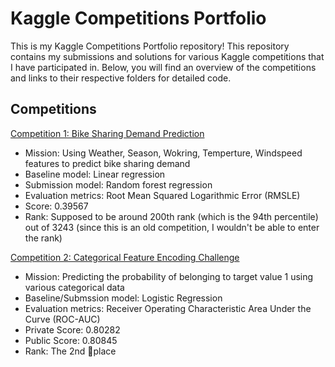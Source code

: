 # Kaggle Competitions Portfolio

This is my Kaggle Competitions Portfolio repository! This repository contains my submissions and solutions for various Kaggle competitions that I have participated in. Below, you will find an overview of the competitions and links to their respective folders for detailed code.

## Competitions

[Competition 1: Bike Sharing Demand Prediction](https://github.com/Bonniecoleman/Kaggle_competition/tree/main/Bike%20Sharing%20Demand)
* Mission: Using Weather, Season, Wokring, Temperture, Windspeed features to predict bike sharing demand
* Baseline model: Linear regression
* Submission model: Random forest regression 
* Evaluation metrics: Root Mean Squared Logarithmic Error (RMSLE)
* Score: 0.39567
* Rank: Supposed to be around 200th rank (which is the 94th percentile) out of 3243 (since this is an old competition, I wouldn't be able to enter the rank)

[Competition 2: Categorical Feature Encoding Challenge](https://github.com/Bonniecoleman/Kaggle_competition/tree/main/Categorical%20Feature%20Encoding%20Challenge)
* Mission: Predicting the probability of belonging to target value 1 using various categorical data
* Baseline/Submssion model: Logistic Regression
* Evaluation metrics: Receiver Operating Characteristic Area Under the Curve (ROC-AUC)
* Private Score: 0.80282
* Public Score: 0.80845
* Rank: The 2nd place
